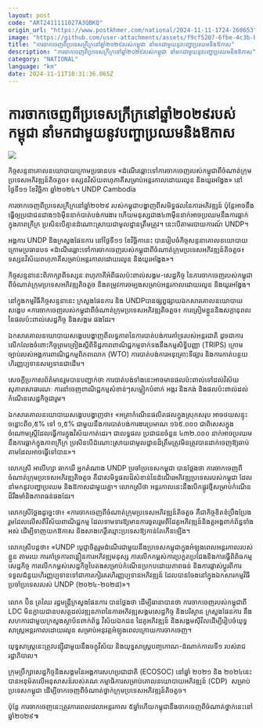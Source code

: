 ```yaml
---
layout: post
code: "ART2411111027A3QBKQ"
origin_url: "https://www.postkhmer.com/national/2024-11-11-1724-260653"
image: "https://github.com/user-attachments/assets/f9cf5207-6fbe-4c3b-ba7c-d91779083836"
title: "ការ​ចាកចេញ​ពី​ប្រទេស​ក្រីក្រ​នៅ​ឆ្នាំ​២០២៩​​របស់​កម្ពុជា នាំ​មក​ជាមួយ​នូវ​បញ្ហា​ប្រឈម​និង​ឱកាស"
description: "​​ការ​ចាកចេញ​ពី​ប្រទេស​ក្រីក្រ​នៅ​ឆ្នាំ​២០២៩​​របស់​កម្ពុជា នាំ​មក​ជាមួយ​នូវ​បញ្ហា​ប្រឈម​និង​ឱកាស​"
category: "NATIONAL"
language: "km"
date: 2024-11-11T10:31:36.065Z
---
```


# ការ​ចាកចេញ​ពី​ប្រទេស​ក្រីក្រ​នៅ​ឆ្នាំ​២០២៩​​របស់​កម្ពុជា នាំ​មក​ជាមួយ​នូវ​បញ្ហា​ប្រឈម​និង​ឱកាស

![](https://github.com/user-attachments/assets/e8f77912-4862-4b20-9987-a76f7b33dcbf)

កិច្ច​សន្ទនា​គោល​នយោបាយ​ក្រោម​ប្រធាន​បទ «ដំណើរ​ឆ្ពោះ​ទៅ​ការ​ចាក​ចេញ​របស់​កម្ពុជា​ពី​ចំណាត់​ក្រុម​ប្រទេស​អភិវឌ្ឍន៍​តិចតួច៖ ទស្សនវិស័យ​ពហុភាគី​សម្រាប់​អន្តរកាល​ដោយ​រលូន និង​យូរ​អង្វែង» នៅ​ថ្ងៃទី១១​ ខែវិច្ឆិកា ឆ្នាំ​២០២៤។ UNDP Cambodia

ការ​ចាកចេញ​ពី​ប្រទេស​ក្រីក្រ​នៅ​ឆ្នាំ​២០២៩ របស់​កម្ពុជា​បង្ហាញ​ពី​សមិទ្ធផល​នៃ​ការ​អភិវឌ្ឍន៍ ប៉ុន្តែ​អាច​នឹង​ធ្វើ​ឲ្យ​ប្រជាជន​​ជាង​១៦​ម៉ឺន​នាក់​បាត់​បង់​ការងារ ហើយ​មនុស្ស​ជាង​​៤៣ម៉ឺន​នាក់​អាច​ប្រឈម​នឹង​ការ​ធ្លាក់​ក្នុង​ភាព​ក្រីក្រ ប្រសិន​បើ​គ្មាន​ដំណោះ​ស្រាយ​ជា​មូលដ្ឋាន​ត្រឹម​ត្រូវ។ នេះ​បើ​តាម​របាយការណ៍ UNDP។

អង្គការ​ UNDP និង​ក្រសួង​ផែន​ការ នៅ​ថ្ងៃ​ទី១១ ខែ​វិច្ឆិកា​នេះ បាន​រៀបចំ​កិច្ច​សន្ទនា​គោល​នយោបាយ​ក្រោម​ប្រធាន​បទ «ដំណើរ​ឆ្ពោះ​ទៅ​ការ​ចាក​ចេញ​របស់​កម្ពុជា​ពី​ចំណាត់​ក្រុម​ប្រទេស​អភិវឌ្ឍន៍​តិចតួច៖ ទស្សនវិស័យ​ពហុភាគី​សម្រាប់​អន្តរកាល​ដោយ​រលូន និង​យូរ​អង្វែង»។ 

កិច្ច​សន្ទនា​នេះ​​ពិភាក្សា​ពី​ទស្សនៈ​ពហុភាគី​អំពី​ផល​ប៉ះពាល់​សង្គម-សេដ្ឋកិច្ច នៃ​ការ​ចាក​ចេញ​របស់​កម្ពុជា​ពី​ចំណាត់​ក្រុម​ប្រទេស​អភិវឌ្ឍ​តិច​តួច និង​តម្រូវ​ការ​ចម្បង​សម្រាប់​អន្តរកាល​ដោយ​រលូន និង​យូរ​អង្វែង។

នៅ​ក្នុង​កម្មវិធី​កិច្ច​សន្ទនា​នេះ ក្រសួង​ផែនការ ​និង​ UNDP ​បាន​ផ្សព្វ​ផ្សាយ​ឯកសារ​គោលនយោបាយ​សង្ខេប «ការ​ចាក​ចេញ​របស់​កម្ពុជា​ពី​ចំណាត់​ក្រុម​ប្រទេស​អភិវឌ្ឍ​តិចតួច៖ ការ​ត្រៀម​ខ្លួន​និង​សក្ដានុពល​នៃ​ផល​ប៉ះ​ពាល់​សេដ្ឋកិច្ច និង​សង្គម ផង​ដែរ។

ឯកសារ​គោលនយោបាយ​សង្ខេប​​បង្ហាញ​ពី​លទ្ធភាព​នៃ​ការ​បាត់បង់​ការ​គាំទ្រ​របស់​អន្តរជាតិ ដូចជា​ការ​លើក​លែង​ចំពោះ​កិច្ច​ព្រម​ព្រៀង​ស្តី​ពី​ទិដ្ឋភាព​ពាណិជ្ជកម្ម​ទាក់​ទង​នឹង​កម្មសិទ្ធិ​បញ្ញា (TRIPS) ក្រោម​ច្បាប់​របស់​អង្គការ​ពាណិជ្ជកម្ម​ពិភពលោក (WTO) ការ​បាត់បង់​ការ​អនុគ្រោះ​ទីផ្សារ និង​ការ​កាត់​បន្ថយ​ហិរញ្ញប្បទាន​សម្បទាន​ជាដើម។

សេចក្ដីប្រកាស​ព័ត៌មាន​រួម​បាន​បញ្ជាក់​ថា ការ​បាត់​បង់​ទាំង​នេះ​អាច​មាន​ផល​ប៉ះ​ពាល់​ទៅ​ដល់​វិស័យ​សុភាព​សាធារណៈ ការ​នាំចេញ​ពាណិជ្ជកម្ម​សំខាន់ៗ​ សម្លៀក​បំពាក់ អង្ករ និង​កង់​ និង​ផល​ប៉ះ​ពាល់​ដល់​កំណើន​សេដ្ឋកិច្ច​ជា​រួម។

ឯកសារ​គោល​នយោបាយ​សង្ខេប​បង្ហាញ​ថា៖ «អត្រា​កំណើន​ផលិតផល​ក្នុងស្រុក​សរុប​ អាច​ថយ​សន្ទុះ​ចន្លោះ​ពី​ ០,៥% ទៅ​ ១,៥% ជាមួយ​នឹង​ការ​បាត់​បង់​ការងារ​ប្រមាណ​ ១៦៥.០០០ ជាពិសេស​ក្នុង​ចំណោម​ស្ត្រី​ដែល​ធ្វើការ​ក្នុង​វិស័យ​កាត់ដេរ។ ជាលទ្ធផល ​ប្រជាជន​ចំនួន ​៤៣២.០០០ នាក់​អាច​ប្រឈម​នឹង​ការ​ធ្លាក់​ក្នុង​ភាព​ក្រីក្រ ប្រសិន​បើ​ដំណោះស្រាយ​ជាមូលដ្ឋាន​ដ៏​ត្រឹម​ត្រូវ​មិន​ត្រូវ​បាន​ដាក់​ចេញ​ឱ្យ​ឆាប់​តាម​ដែល​អាច​ធ្វើ​ទៅ​បាន»។

លោកស្រី អាលីហ្សា ឆាកឃឺ អ្នក​តំណាង​ UNDP ​ប្រចាំ​ប្រទេស​កម្ពុជា បាន​ថ្លែង​ថា ការ​ចាក​ចេញ​ពី​ចំណាត់​ក្រុម​ប្រទេស​អភិវឌ្ឍ​តិចតួច គឺ​ជា​សមិទ្ធផល​ដ៏​សំខាន់​នៃ​ដំណើរ​អភិវឌ្ឍ​ប្រទេស​របស់​កម្ពុជា ដែល​នាំ​មក​នូវ​បញ្ហា​ប្រឈម​ និង​ឱកាស​ជាមួយ​គ្នា។​ លោកស្រី​ថា អន្តរកាល​នេះ​នឹង​បើក​ផ្លូវ​ថ្មី​សម្រាប់​កំណើន​ដ៏​រឹងមាំ​និង​ភាព​ធន់​ផង​ដែរ។

លោកស្រី​ថ្លែង​ដូច្នេះ​ថា៖ «ការ​ចាក​ចេញ​ពី​ចំណាត់​ក្រុម​ប្រទេស​អភិវឌ្ឍន៍​តិចតួច គឺ​ជា​កិច្ច​ខិតខំ​ប្រឹង​ប្រែង​រួម​ដែល​លើស​ពី​វិស័យ​ពាណិជ្ជកម្ម ដែល​ទាមទារ​ឱ្យ​មាន​ការ​ចូលរួម​ពី​ដៃ​គូ​អភិវឌ្ឍន៍​និង​តួអង្គ​ពាក់​ព័ន្ធ​ទាំង​អស់ ដើម្បី​ទាញ​យក​ឱកាស និង​សាង​កេរ្តិ៍ឈ្មោះ​ប្រទេស​ឱ្យ​កាន់​តែ​កើន​ឡើង។

លោកស្រី​បន្ត​ថា៖ «UNDP ប្ដេជ្ញា​ចិត្ត​រួម​ដំណើរ​ជាមួយ​នឹង​ប្រទេស​កម្ពុជា​ក្នុង​អំឡុង​ពេល​អន្តរកាល​របស់​ខ្លួន តាម​រយៈ​ការ​គាំទ្រ​ការ​ពន្លឿន​ការ​អភិវឌ្ឍ​មនុស្ស ការ​លើក​កម្ពស់​ការ​ប្រកួត​ប្រជែង​និង​ការ​ធ្វើ​ពិពិធកម្ម​សេដ្ឋកិច្ច ការ​លើក​កម្ពស់​សេដ្ឋកិច្ច​បៃតង​សម្រាប់​កំណើន​ប្រកប​ដោយ​ភាព​ធន់ និង​ការ​ផ្លាស់​ប្តូរ​ពី​ការ​ទទួល​ជំនួយ​ហិរញ្ញប្បទាន​ទៅ​ជា​ការ​កៀរគរ​ហិរញ្ញប្បទាន​អភិវឌ្ឍន៍ ដែល​បាន​ចែង​នៅ​ក្នុង​ឯកសារ​កម្មវិធី​ប្រចាំ​ប្រទេស​របស់​ UNDP (២០២៤-២០២៨)»។  
   
លោក ​ប៊ិន ត្រឈៃ រដ្ឋមន្ត្រីក្រសួង​ផែនការ​ បាន​ថ្លែង​ថា ដើម្បី​ធានា​បាន​ថា ការ​ចាក​ចេញ​របស់​កម្ពុជា​ពី LDC ​មិន​ក្លាយ​ជា​ឧបសគ្គ​ដល់​វឌ្ឍនភាព​នៃ​ការ​អភិវឌ្ឍ​សង្គម​សេដ្ឋកិច្ច ​និង​បរិស្ថាន ក្រសួង​ផែនការ នឹង​សហការ​ជាមួយ​ក្រសួង​ស្ថាប័ន​ពាក់ព័ន្ធ ​វិស័យឯកជន ដៃ​គូ​អភិវឌ្ឍន៍ និង​សង្គម​ស៊ីវិល​ដើម្បី​រៀបចំ​យុទ្ធសាស្ត្រ​អន្តរកាល​ដោយ​រលូន សម្រាប់​អនុវត្ត​អំឡុង​ពេល​ក្រោយ​ការ​ចាក​ចេញ។  

យុទ្ធសាស្ត្រ​​នេះ​ត្រូវ​បន្ស៊ី​ជាមួយ​នឹង​ចក្ខុវិស័យ និង​យុទ្ធសាស្ត្រ​បញ្ចកោណ-ដំណាក់​កាលទី១ របស់​រាជរដ្ឋាភិបាល។

ក្រុម​ប្រឹក្សា​សេដ្ឋកិច្ច​និង​សង្គម​នៃ​អង្គការ​សហ​ប្រជាជាតិ (ECOSOC) ​នៅ​ឆ្នាំ​ ២០២១ និង ២០២៤​នេះ បាន​អនុម័ត​លើ​អនុសាសន៍​របស់​គណៈ​កម្មាធិការ​សម្រាប់​គោល​នយោបាយ​អភិវឌ្ឍន៍ (CDP)  សម្រាប់​ប្រទេស​កម្ពុជា ដើម្បី​ចាក​ចេញ​ពី​ចំណាត់​ថ្នាក់​ក្រុម​ប្រទេស​អភិវឌ្ឍន៍​តិចតួច។

ប៉ុន្តែ ការ​ចាក​ចេញ​នេះ​ត្រូវ​ការ​ពេលវេលា​អន្តរកាល ​៥​ឆ្នាំ​ ហើយ​កម្ពុជា​នឹង​ចាក​ចេញ​ពី​ចំណាត់​ថ្នាក់​នេះ​នៅ​ឆ្នាំ​២០២៩៕